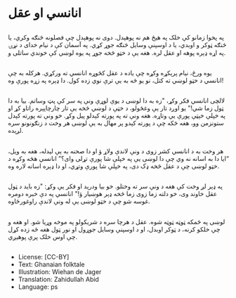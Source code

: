 # انانسي او عقل

##
په پخوا زمانو کې خلک په هیڅ هم نه پوهېدل. دوی نه پوهېدل چې فصلونه څنګه وکري، یا څنګه ټوکر و اوبدي، یا د اوسپنې وسایل څنګه جوړ کړي. په آسمان کې د نیام خدای د نړۍ په اړه ډېره پوهه او عقل لره. هغه یې د خټو څخه جوړ په یوه لوښي کې خوندي ساتلی و.

##
یوه ورځ، نیام پرېکړه وکړه چې یاده د عقل کڅوړه انانسي ته ورکړي. هرکله به چې انانسي د خټو لوښي ته کتل، نو یو څه به یې ترې نوي زده کول. دا ډېره په زړه پورې وه!

##
لالچی انانسي فکر وکړ، "زه به دا لوښی د یوې لوړې ونې په سر کې پټ وساتم. بیا به دا ټول زما شي!" یو اوږد تار یې وغځولو، د خټې د لوښي څخه یې تار چارچاپېره راتاو کړ او په خپلې خېټې پورې یې وتاړه. هغه ونې ته په پورته کېدلو پیل وکړ. خو ونې ته پورته کېدل ستونزمن وو، هغه ځکه چې د پورته کېدو پر مهال به یې لوښی هر وخت د زنګونونو سره لږېده.

##
هر وخت به د انانسي کشر زوی د ونې لاندې ولاړ ؤ او دا صحنه به یې لیدله، هغه به ویل، “ايا دا به اسانه نه وي چې دا لوښی يې په خپلې شا پورې تړلی وای؟” انانسي هڅه وکړه د خټو لوښی چې د عقل څخه ډک دی، په خپلې شا پورې وتړي، او دا ډېره اسانه لاره وه.

##
په ډېر لږ وخت کې هغه د ونې سر ته وختلو. خو بیا ودرېد او فکر یې وکړ: "زه باید د ټول عقل خاوند وی، خو دلته زما زوی زما څخه ډېر هوښیار ؤ!" انانسي په دې خبره دومره غوسه شو چې د خټو لوښی یې له ونې لاندې راوغورځاوه.

##
لوښی په ځمکه ټوټه ټوټه شوه. عقل د هرچا سره د شریکولو په موخه وړیا شو. او هغه و چې خلکو کرنه، د ټوکر اوبدل، او د اوسپنې وسایل جوړول او نور ټول هغه څه زده کړل چې اوس خلک پرې پوهیږي.

##
* License: [CC-BY]
* Text: Ghanaian folktale
* Illustration: Wiehan de Jager
* Translation: Zahidullah Abid
* Language: ps
